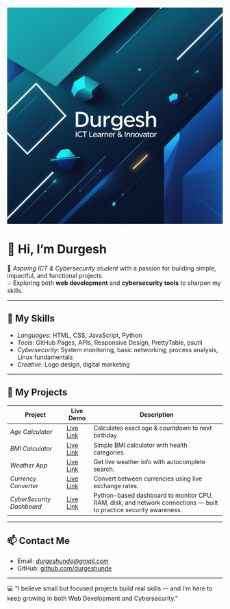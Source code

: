 ![Durgesh Banner](https://github.com/durgeshunde/durgeshunde/raw/main/banner.jpg)  
# 👋 Hi, I’m Durgesh  

🚀 *Aspiring ICT & Cybersecurity student* with a passion for building simple, impactful, and functional projects.  
💡 Exploring both **web development** and **cybersecurity tools** to sharpen my skills.  

---

## 🔧 My Skills  
- *Languages*: HTML, CSS, JavaScript, Python  
- *Tools*: GitHub Pages, APIs, Responsive Design, PrettyTable, psutil  
- *Cybersecurity*: System monitoring, basic networking, process analysis, Linux fundamentals  
- *Creative*: Logo design, digital marketing  

---

## 📂 My Projects  

| Project | Live Demo | Description |
| ------- | --------- | ----------- |
| *Age Calculator* | [Live Link](https://durgeshunde.github.io/Age-calculator/) | Calculates exact age & countdown to next birthday. |
| *BMI Calculator* | [Live Link](https://durgeshunde.github.io/BMI/) | Simple BMI calculator with health categories. |
| *Weather App* | [Live Link](https://durgeshunde.github.io/Weather/) | Get live weather info with autocomplete search. |
| *Currency Converter* | [Live Link](https://durgeshunde.github.io/Currency/) | Convert between currencies using live exchange rates. |
| *CyberSecurity Dashboard* | [Live Link](https://durgeshunde.github.io/CyberSecurityDashboard/) | Python-based dashboard to monitor CPU, RAM, disk, and network connections — built to practice security awareness. |  

---

## 📫 Contact Me  
- Email: *durgeshunde@gmail.com*  
- GitHub: [github.com/durgeshunde](https://github.com/durgeshunde)  

---

💻 "I believe small but focused projects build real skills — and I’m here to keep growing in both Web Development and Cybersecurity."  
